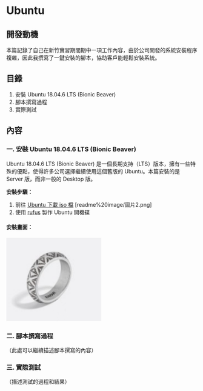 # Ubuntu

## 開發動機
本篇記錄了自己在新竹實習期間期中一項工作內容，由於公司開發的系統安裝程序複雜，因此我撰寫了一鍵安裝的腳本，協助客戶能輕鬆安裝系統。

## 目錄
1. 安裝 Ubuntu 18.04.6 LTS (Bionic Beaver)
2. 腳本撰寫過程
3. 實際測試

## 內容
### 一. 安裝 Ubuntu 18.04.6 LTS (Bionic Beaver)
Ubuntu 18.04.6 LTS (Bionic Beaver) 是一個長期支持（LTS）版本，擁有一些特殊的優點，使得許多公司選擇繼續使用這個舊版的 Ubuntu。本篇安裝的是 Server 版，而非一般的 Desktop 版。

**安裝步驟：**
1. 前往 [Ubuntu 下載 iso 檔](https://releases.ubuntu.com/18.04/)
   [readme%20image/圖片2.png]
3. 使用 [rufus](https://rufus.ie/zh_TW/) 製作 Ubuntu 開機碟

#### 安裝畫面：
![安裝畫面](readme%20image/圖片1.png)

### 二. 腳本撰寫過程
（此處可以繼續描述腳本撰寫的內容）

### 三. 實際測試
（描述測試的過程和結果）

